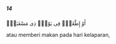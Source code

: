 ##### 14

<span class="ayah">أَوْ إِطْعَٰمٌۭ فِى يَوْمٍۢ ذِى مَسْغَبَةٍۢ</span>

<span class="ayah_translation">atau memberi makan pada hari kelaparan,</span>
